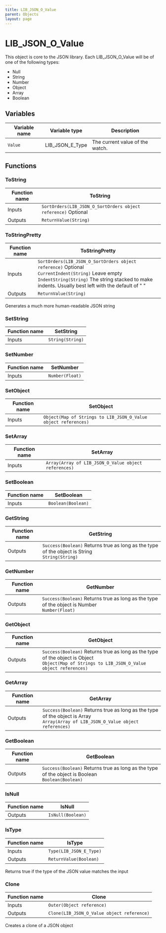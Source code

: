 ```yaml
---
title: LIB_JSON_O_Value
parent: Objects
layout: page
---
```


# LIB_JSON_O_Value

This object is core to the JSON library. Each LIB_JSON_O_Value will be of one of the following types:

- Null
- String
- Number
- Object
- Array
- Boolean

## Variables

| Variable name | Variable type | Description |
| --- | --- | --- |
| `Value` | LIB_JSON_E_Type | The current value of the watch. |

## Functions

### ToString

| Function name | ToString |
| --- | --- |
| Inputs | `SortOrders(LIB_JSON_O_SortOrders object reference)` Optional |
| Outputs | `ReturnValue(String)` |

### ToStringPretty

| Function name | ToStringPretty |
| --- | --- |
| Inputs | `SortOrders(LIB_JSON_O_SortOrders object reference)` Optional <br/> `CurrentIndent(String)` Leave empty <br/> `IndentString(String)` The string stacked to make indents. Usually best left with the default of "  " |
| Outputs | `ReturnValue(String)` |

Generates a much more human-readable JSON string

### SetString

| Function name | SetString |
| --- | --- |
| Inputs | `String(String)` |

### SetNumber

| Function name | SetNumber |
| --- | --- |
| Inputs | `Number(Float)` |

### SetObject

| Function name | SetObject |
| --- | --- |
| Inputs | `Object(Map of Strings to LIB_JSON_O_Value object references)` |

### SetArray

| Function name | SetArray |
| --- | --- |
| Inputs | `Array(Array of LIB_JSON_O_Value object references)` |

### SetBoolean

| Function name | SetBoolean |
| --- | --- |
| Inputs | `Boolean(Boolean)` |

### GetString

| Function name | GetString |
| --- | --- |
| Outputs | `Success(Boolean)` Returns true as long as the type of the object is String<br/>`String(String)` |

### GetNumber

| Function name | GetNumber |
| --- | --- |
| Outputs | `Success(Boolean)` Returns true as long as the type of the object is Number<br/>`Number(Float)` |

### GetObject

| Function name | GetObject |
| --- | --- |
| Outputs | `Success(Boolean)` Returns true as long as the type of the object is Object<br/>`Object(Map of Strings to LIB_JSON_O_Value object references)` |

### GetArray

| Function name | GetArray |
| --- | --- |
| Outputs | `Success(Boolean)` Returns true as long as the type of the object is Array<br/>`Array(Array of LIB_JSON_O_Value object references)` |

### GetBoolean

| Function name | GetBoolean |
| --- | --- |
| Outputs | `Success(Boolean)` Returns true as long as the type of the object is Boolean<br/>`Boolean(Boolean)` |

### IsNull

| Function name | IsNull |
| --- | --- |
| Outputs | `IsNull(Boolean)` |

### IsType

| Function name | IsType |
| --- | --- |
| Inputs | `Type(LIB_JSON_E_Type)` |
| Outputs | `ReturnValue(Boolean)` |

Returns true if the type of the JSON value matches the input

### Clone

| Function name | Clone |
| --- | --- |
| Inputs | `Outer(Object reference)` |
| Outputs | `Clone(LIB_JSON_O_Value object reference)` |

Creates a clone of a JSON object
